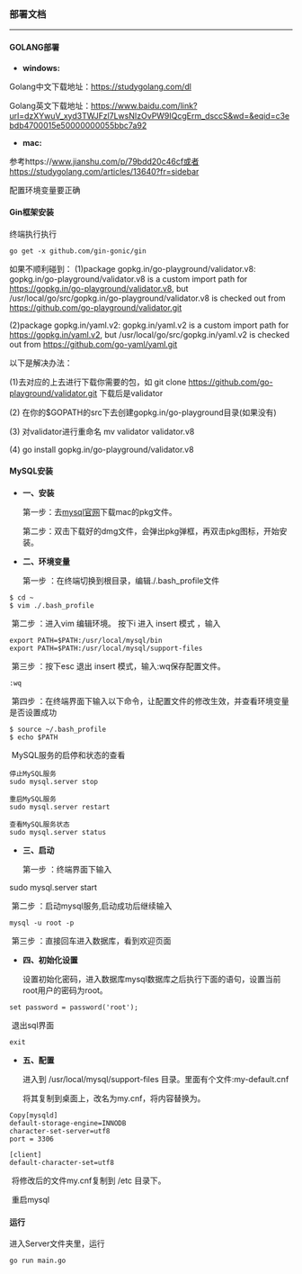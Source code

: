 ### 部署文档

---

#### GOLANG部署

- **windows:**

Golang中文下载地址：https://studygolang.com/dl

Golang英文下载地址：https://www.baidu.com/link?url=dzXYwuV_xyd3TWJFzl7LwsNIzOvPW9IQcgErm_dsccS&wd=&eqid=c3ebdb4700015e50000000055bbc7a92

- **mac:**

参考https://www.jianshu.com/p/79bdd20c46cf或者https://studygolang.com/articles/13640?fr=sidebar

配置环境变量要正确



#### Gin框架安装

终端执行执行 

`go get -x github.com/gin-gonic/gin`

如果不顺利碰到：
(1)package gopkg.in/go-playground/validator.v8: gopkg.in/go-playground/validator.v8 is a custom import path for https://gopkg.in/go-playground/validator.v8, but /usr/local/go/src/gopkg.in/go-playground/validator.v8 is checked out from https://github.com/go-playground/validator.git

(2)package gopkg.in/yaml.v2: gopkg.in/yaml.v2 is a custom import path for https://gopkg.in/yaml.v2, but /usr/local/go/src/gopkg.in/yaml.v2 is checked out from https://github.com/go-yaml/yaml.git

以下是解决办法：

(1)去对应的上去进行下载你需要的包，如 git clone https://github.com/go-playground/validator.git  下载后是validator

(2) 在你的$GOPATH的src下去创建gopkg.in/go-playground目录(如果没有)

(3) 对validator进行重命名 mv validator validator.v8

(4) go install gopkg.in/go-playground/validator.v8


#### MySQL安装

- **一、安装**

  第一步：去[mysql官网](https://www.mysql.com)下载mac的pkg文件。

  第二步：双击下载好的dmg文件，会弹出pkg弹框，再双击pkg图标，开始安装。

- **二、环境变量**

  第一步 ：在终端切换到根目录，编辑./.bash_profile文件

```
$ cd ~
$ vim ./.bash_profile
```

​	第二步 ：进入vim 编辑环境。 按下i 进入 insert 模式 ，输入

```
export PATH=$PATH:/usr/local/mysql/bin
export PATH=$PATH:/usr/local/mysql/support-files
```

​	第三步 ：按下esc 退出 insert 模式，输入:wq保存配置文件。

```
:wq
```

​	第四步 ：在终端界面下输入以下命令，让配置文件的修改生效，并查看环境变量是否设置成功

```
$ source ~/.bash_profile 
$ echo $PATH
```

​	MySQL服务的启停和状态的查看

```
停止MySQL服务
sudo mysql.server stop

重启MySQL服务
sudo mysql.server restart

查看MySQL服务状态
sudo mysql.server status
```

- **三、启动**

  第一步 ：终端界面下输入

sudo mysql.server start

​	第二步 ：启动mysql服务,启动成功后继续输入

```
mysql -u root -p
```

​	第三步 ：直接回车进入数据库，看到欢迎页面

- **四、初始化设置**

  设置初始化密码，进入数据库mysql数据库之后执行下面的语句，设置当前root用户的密码为root。

```
set password = password('root');
```

​		退出sql界面

```
exit
```

- **五、配置**

  进入到 /usr/local/mysql/support-files 目录。里面有个文件:my-default.cnf

  将其复制到桌面上，改名为my.cnf，将内容替换为。

```
Copy[mysqld]
default-storage-engine=INNODB
character-set-server=utf8
port = 3306

[client]
default-character-set=utf8
```

​	将修改后的文件my.cnf复制到 /etc 目录下。

​	重启mysql



#### 运行

进入Server文件夹里，运行

`go run main.go`